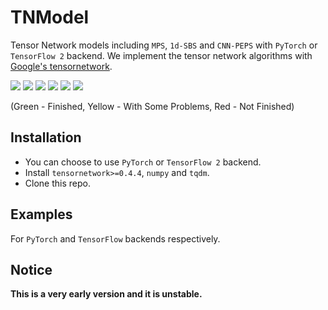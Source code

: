 # TNModel
Tensor Network models including `MPS`, `1d-SBS` and `CNN-PEPS` with `PyTorch` or `TensorFlow 2` backend. We implement the tensor network algorithms with [Google's tensornetwork](https://github.com/google/TensorNetwork.git).

![](https://img.shields.io/badge/MPS-PyTorch-green.svg) ![](https://img.shields.io/badge/SBS-PyTorch-green.svg) ![](https://img.shields.io/badge/PEPS-PyTorch-yellow.svg)
![](https://img.shields.io/badge/MPS-TensowFlow-green.svg) ![](https://img.shields.io/badge/SBS-TensowFlow-yellow.svg) ![](https://img.shields.io/badge/PEPS-TensorFlow-red.svg)

(Green - Finished, Yellow - With Some Problems, Red - Not Finished)

## Installation
- You can choose to use `PyTorch` or `TensorFlow 2` backend.
- Install `tensornetwork>=0.4.4`, `numpy` and `tqdm`.
- Clone this repo.

## Examples
For `PyTorch` and `TensorFlow` backends respectively.

## Notice
__This is a very early version and it is unstable.__
